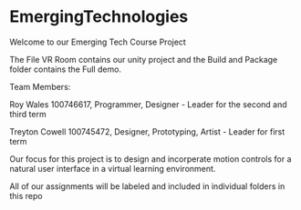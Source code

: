 # EmergingTechnologies

Welcome to our Emerging Tech Course Project

The File VR Room contains our unity project and the Build and Package folder contains the Full demo.

Team Members:

Roy Wales 100746617, Programmer, Designer - Leader for the second and third term 

Treyton Cowell 100745472, Designer, Prototyping, Artist - Leader for first term

Our focus for this project is to design and incorperate motion controls for a natural user interface in a virtual learning environment.

All of our assignments will be labeled and included in individual folders in this repo


